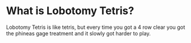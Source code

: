 # What is Lobotomy Tetris?
Lobotomy Tetris is like tetris, but every time you got a 4 row clear you got the phineas gage treatment and it slowly got harder to play.
